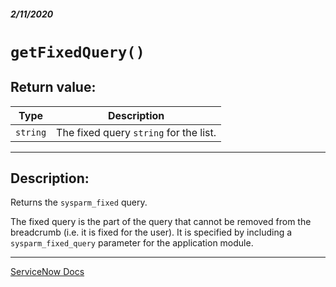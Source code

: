 ##### 2/11/2020
# `getFixedQuery()`
## Return value:
| Type | Description |
|---|---|
| `string` | The fixed query `string` for the list. |

---

## Description:
Returns the `sysparm_fixed` query.

The fixed query is the part of the query that cannot be removed from the breadcrumb (i.e. it is fixed for the user).  It is specified by including a `sysparm_fixed_query` parameter for the application module.

---

[ServiceNow Docs](https://developer.servicenow.com/app.do#!/api_doc?v=newyork&id=r_GLV3-getFixedQuery)
